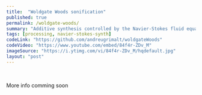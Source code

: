 ```yaml
---
title:  "Woldgate Woods sonification"
published: true
permalink: /woldgate-woods/
summary: "Additive synthesis controlled by the Navier-Stokes fluid equation"
tags: [processing, navier-stokes-synth]
codeLink: "https://github.com/andreugrimalt/woldgateWoods"
codeVideo: "https://www.youtube.com/embed/84f4r-ZDv_M"
imageSource: "https://i.ytimg.com/vi/84f4r-ZDv_M/hqdefault.jpg"
layout: "post"
---
```


<br/>
<p>More info comming soon</p>
